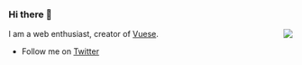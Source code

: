 ### Hi there 👋

<img align="right" src="https://github-readme-stats.vercel.app/api?username=cheng-shao&show_icons=true&icon_color=0366d6&text_color=24292e&bg_color=ffffff&hide_title=true" />

I am a web enthusiast, creator of [Vuese](https://github.com/vuese/vuese).

- Follow me on [Twitter]()
